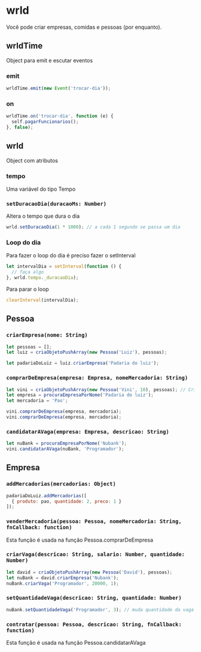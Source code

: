 # wrld

Você pode criar empresas, comidas e pessoas (por enquanto).

## wrldTime

Object para emit e escutar eventos

### emit

```javascript
wrldTime.emit(new Event('trocar-dia'));
```

### on

```javascript
wrldTime.on('trocar-dia', function (e) {
  self.pagarFuncionarios();
}, false);
```

## wrld

Object com atributos

### tempo

Uma variável do tipo Tempo

### `setDuracaoDia(duracaoMs: Number)`

Altera o tempo que dura o dia

```javascript
wrld.setDuracaoDia(1 * 1000); // a cada 1 segundo se passa um dia
```

### Loop do dia

Para fazer o loop do dia é preciso fazer o setInterval

```javascript
let intervalDia = setInterval(function () {
  // faça algo
}, wrld.tempo._duracaoDia);
```

Para parar o loop

```javascript
clearInterval(intervalDia);
```

## Pessoa

### `criarEmpresa(nome: String)`

```javascript
let pessoas = [];
let luiz = criaObjetoPushArray(new Pessoa('Luiz'), pessoas);

let padariaDoLuiz = luiz.criarEmpresa('Padaria do luiz');
```

### `comprarDeEmpresa(empresa: Empresa, nomeMercadoria: String)`

```javascript
let vini = criaObjetoPushArray(new Pessoa('Vini', 10), pessoas); // Cria pessoa com 10 moedas
let empresa = procuraEmpresaPorNome('Padaria do luiz');
let mercadoria = 'Pao';

vini.comprarDeEmpresa(empresa, mercadoria);
vini.comprarDeEmpresa(empresa, mercadoria);
```

### `candidatarAVaga(empresa: Empresa, descricao: String)`

```javascript
let nuBank = procuraEmpresaPorNome('Nubank');
vini.candidatarAVaga(nuBank, 'Programador');
```

## Empresa

### `addMercadorias(mercadorias: Object)`

```javascript
padariaDoLuiz.addMercadorias([
  { produto: pao, quantidade: 2, preco: 1 }
]);
```

### `venderMercadoria(pessoa: Pessoa, nomeMercadoria: String, fnCallback: function)`

Esta função é usada na função Pessoa.comprarDeEmpresa

### `criarVaga(descricao: String, salario: Number, quantidade: Number)`

```javascript
let david = criaObjetoPushArray(new Pessoa('David'), pessoas);
let nuBank = david.criarEmpresa('Nubank');
nuBank.criarVaga('Programador', 20000, 1);
```

### `setQuantidadeVaga(descricao: String, quantidade: Number)`

```javascript
nuBank.setQuantidadeVaga('Programador', 3); // muda quantidade da vaga Programador para 3
```

### `contratar(pessoa: Pessoa, descricao: String, fnCallback: function)`

Esta função é usada na função Pessoa.candidatarAVaga
